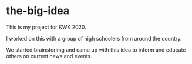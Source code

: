 # the-big-idea
This is my project for KWK 2020. 

I worked on this with a group of high schoolers from around the country. 

We started brainstorimg and came up with this idea to inform and educate others on current news and events. 
